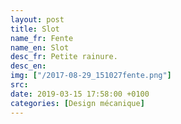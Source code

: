 ```yaml
---
layout: post
title: Slot
name_fr: Fente
name_en: Slot
desc_fr: Petite rainure. 
desc_en: 
img: ["/2017-08-29_151027fente.png"]
src: 
date: 2019-03-15 17:58:00 +0100
categories: [Design mécanique]
---
```

